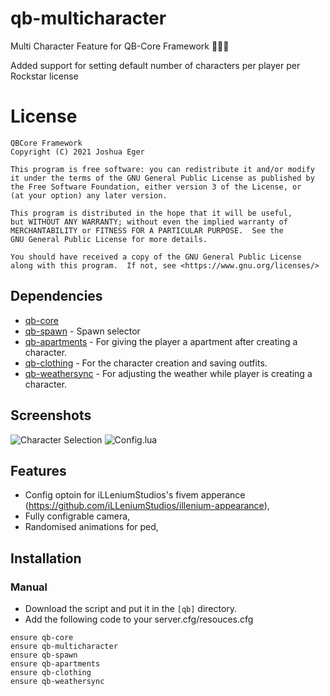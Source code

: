 # qb-multicharacter
Multi Character Feature for QB-Core Framework :people_holding_hands:

Added support for setting default number of characters per player per Rockstar license

# License

    QBCore Framework
    Copyright (C) 2021 Joshua Eger

    This program is free software: you can redistribute it and/or modify
    it under the terms of the GNU General Public License as published by
    the Free Software Foundation, either version 3 of the License, or
    (at your option) any later version.

    This program is distributed in the hope that it will be useful,
    but WITHOUT ANY WARRANTY; without even the implied warranty of
    MERCHANTABILITY or FITNESS FOR A PARTICULAR PURPOSE.  See the
    GNU General Public License for more details.

    You should have received a copy of the GNU General Public License
    along with this program.  If not, see <https://www.gnu.org/licenses/>


## Dependencies
- [qb-core](https://github.com/qbcore-framework/qb-core)
- [qb-spawn](https://github.com/qbcore-framework/qb-spawn) - Spawn selector
- [qb-apartments](https://github.com/qbcore-framework/qb-apartments) - For giving the player a apartment after creating a character.
- [qb-clothing](https://github.com/qbcore-framework/qb-clothing) - For the character creation and saving outfits.
- [qb-weathersync](https://github.com/qbcore-framework/qb-weathersync) - For adjusting the weather while player is creating a character.

## Screenshots
![Character Selection]([https://cdn.discordapp.com/attachments/934470871333105674/1014215694394589294/unknown.png](https://cdn.discordapp.com/attachments/835959627858182154/1095816494828499045/20230412230240_1.jpg))
![Config.lua]([https://cdn.discordapp.com/attachments/934470871333105674/1014215687700488304/unknown.png](https://cdn.discordapp.com/attachments/835959627858182154/1095816665310171156/image.png))

## Features
- Config optoin for iLLeniumStudios's fivem apperance (https://github.com/iLLeniumStudios/illenium-appearance),
- Fully configrable camera,
- Randomised animations for ped,

## Installation
### Manual
- Download the script and put it in the `[qb]` directory.
- Add the following code to your server.cfg/resouces.cfg
```
ensure qb-core
ensure qb-multicharacter
ensure qb-spawn
ensure qb-apartments
ensure qb-clothing
ensure qb-weathersync
```
